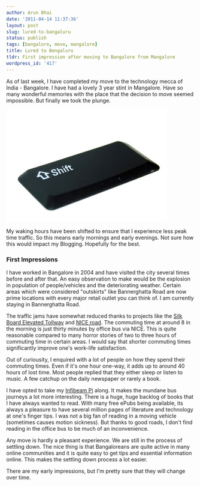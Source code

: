 ```yaml
---
author: Arun Bhai
date: '2011-04-14 11:37:36'
layout: post
slug: lured-to-bangaluru
status: publish
tags: [bangalore, move, mangalore]
title: Lured to Bengaluru
tldr: First impression after moving to Bangalore from Mangalore
wordpress_id: '417'
---
```


As of last week, I have completed my move to the technology mecca of India - Bangalore. I have had a lovely 3 year stint in Mangalore. Have so many wonderful memories with the place that the decision to move seemed impossible. But finally we took the plunge.

<img src="/blog/img/shift-key.jpg" width="430" height="300" alt="Shift key" title="Shift key (photo by www.garrisonphoto.org/sxc)" class="alignright"/>

My waking hours have been shifted to ensure that I experience less peak time traffic. So this means early mornings and early evenings. Not sure how this would impact my Blogging. Hopefully for the best.

### First Impressions

I have worked in Bangalore in 2004 and have visited the city several times before and after that. An easy observation to make would be the explosion in population of people/vehicles and the deteriorating weather. Certain areas which were considered "outskirts" like Bannerghatta Road are now prime locations with every major retail outlet you can think of. I am currently staying in Bannerghatta Road.

The traffic jams have somewhat reduced thanks to projects like the [Silk Board Elevated Tollway][expressway] and [NICE road][nice]. The commuting time at around 8 in the morning is just thirty minutes by office bus via NICE. This is quite reasonable compared to many horror stories of two to three hours of commuting time in certain areas. I would say that shorter commuting times significantly improve one's work-life satisfaction.

Out of curiousity, I enquired with a lot of people on how they spend their commuting times. Even if it's one hour one-way, it adds up to around 40 hours of lost time. Most people replied that they either sleep or listen to music. A few catchup on the daily newspaper or rarely a book. 

I have opted to take my [Infibeam Pi][pi] along. It makes the mundane bus journeys a lot more interesting. There is a huge, huge backlog of books that I have always wanted to read. With many free ePubs being available, its always a pleasure to have several million pages of literature and technology at one's finger tips. I was not a big fan of reading in a moving vehicle (sometimes causes motion sickness). But thanks to good roads, I don't find reading in the office bus to be much of an inconvenience.

Any move is hardly a pleasant experience. We are still in the process of settling down. The nice thing is that Bangaloreans are quite active in many online communities and it is quite easy to get tips and essential information online. This makes the settling down process a lot easier.

There are my early impressions, but I'm pretty sure that they will change over time.

[expressway]: http://en.wikipedia.org/wiki/Hosur_Road#Elevated_expressway
[nice]: http://en.wikipedia.org/wiki/Bangalore%E2%80%93Mysore_Infrastructure_Corridor
[pi]: http://www.arunrocks.com/blog/archives/2010/09/11/infibeam-pi-my-experiences-with-an-ebook-reader/

